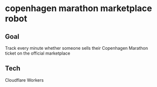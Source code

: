 # copenhagen marathon marketplace robot

## Goal

Track every minute whether someone sells their Copenhagen Marathon ticket on the official marketplace

## Tech

Cloudflare Workers

